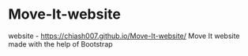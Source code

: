 # Move-It-website

website - https://chiash007.github.io/Move-It-website/
Move It website made with the help of Bootstrap
